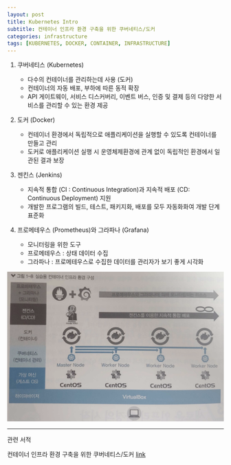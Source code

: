```yaml
---
layout: post
title: Kubernetes Intro
subtitle: 컨테이너 인프라 환경 구축을 위한 쿠버네티스/도커
categories: infrastructure
tags: [KUBERNETES, DOCKER, CONTAINER, INFRASTRUCTURE]
---
```


1. 쿠버네티스 (Kubernetes)
    - 다수의 컨테이너를 관리하는데 사용 (도커)
    - 컨테이너의 자동 배포, 부하에 따른 동적 확장
    - API 게이트웨이, 서비스 디스커버리, 이벤트 버스, 인증 및 결제 등의 다양한 서비스를 관리할 수 있는 환경 제공

2. 도커 (Docker)
    - 컨테이너 환경에서 독립적으로 애플리케이션을 실행할 수 있도록 컨테이너를 만들고 관리
    - 도커로 애플리케이션 실행 시 운영체제환경에 관계 없이 독립적인 환경에서 일관된 결과 보장
   
3. 젠킨스 (Jenkins)
    - 지속적 통합 (CI : Continuous Integration)과 지속적 배포 (CD: Continuous Deployment) 지원
    - 개발한 프로그램의 빌드, 테스트, 패키지화, 배포를 모두 자동화화여 개발 단계 표준화
    
4. 프로메테우스 (Prometheus)와 그라파나 (Grafana)
    - 모니터링을 위한 도구
    - 프로메테우스 : 상태 데이터 수집
    - 그라파나 : 프로메테우스로 수집한 데이터를 관리자가 보기 좋게 시각화   
    
    
![kubernetes](/assets/images/kubernetes/infra.png)


-------
관련 서적

컨테이너 인프라 환경 구축을 위한 쿠버네티스/도커 [link]

[link]: https://www.google.com/search?q=%EC%BB%A8%ED%85%8C%EC%9D%B4%EB%84%88+%EC%9D%B8%ED%94%84%EB%9D%BC+%ED%99%98%EA%B2%BD+%EA%B5%AC%EC%B6%95%EC%9D%84+%EC%9C%84%ED%95%9C+%EC%BF%A0%EB%B2%84%EB%84%A4%ED%8B%B0%EC%8A%A4%2F%EB%8F%84%EC%BB%A4&oq=%EC%BB%A8%ED%85%8C%EC%9D%B4%EB%84%88+%EC%9D%B8%ED%94%84%EB%9D%BC+%ED%99%98%EA%B2%BD+%EA%B5%AC%EC%B6%95%EC%9D%84+&aqs=chrome.1.69i57j0l2.11585j0j7&sourceid=chrome&ie=UTF-8
